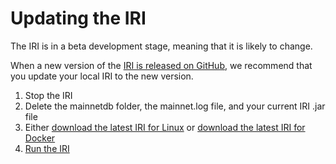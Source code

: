 # Updating the IRI

The IRI is in a beta development stage, meaning that it is likely to change.

When a new version of the [IRI is released on GitHub](https://github.com/iotaledger/iri/releases), we recommend that you update your local IRI to the new version.

1. Stop the IRI
2. Delete the mainnetdb folder, the mainnet.log file, and your current IRI .jar file
3. Either [download the latest IRI for Linux](/iri/how-to-guides/downloading-the-iri-on-linux.md) or [download the latest IRI for Docker](/iri/how-to-guides/downloading-the-iri-from-a-docker-container.md)
4. [Run the IRI](/iri/how-to-guides/running-the-iri.md)
